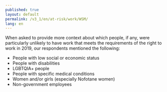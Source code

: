 ```yaml
---
published: true
layout: default
permalink: /v3_1/en/at-risk/work/WSM/
lang: en
---
```

When asked to provide more context about which people, if any, were particularly unlikely to have work that meets the requirements of the right to work in 2019, our respondents mentioned the following:
- People with low social or economic status 
- People with disabilities 
- LGBTQIA+ people 
- People with specific medical conditions 
- Women and/or girls (especially Nofotane women) 
- Non-government employees
